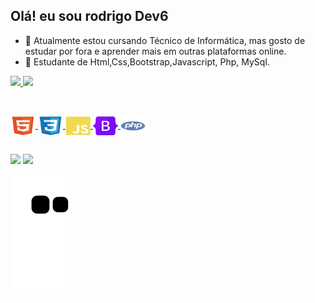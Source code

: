 ## Olá! eu sou rodrigo Dev6

- 🔭 Atualmente estou cursando Técnico de Informática, mas gosto de estudar por fora e aprender mais em outras plataformas online.
- 🌱 Estudante de Html,Css,Bootstrap,Javascript, Php, MySql.

<div>
  <a href="https://github.com/rodrigoDev6">
  <img height="180em" src="https://github-readme-stats.vercel.app/api?username=rodrigoDev6&show_icons=true&theme=cobalt&include_all_commits=true&count_private=true"/>
  <img height="180em" src="https://github-readme-stats.vercel.app/api/top-langs/?username=rodrigoDev6&layout=compact&langs_count=7&theme=cobalt"/>
</div>

##
  
<div style="display: inline_block"><br>
      
  <img align="center" alt="Rodrigo-HTML" height="30" width="40" src="https://raw.githubusercontent.com/devicons/devicon/master/icons/html5/html5-original.svg">
  
  <img align="center" alt="Rodrigo-CSS" height="30" width="40" src="https://raw.githubusercontent.com/devicons/devicon/master/icons/css3/css3-original.svg">
  
  <img align="center" alt="Radrigo-Js" height="30" width="40" src="https://raw.githubusercontent.com/devicons/devicon/master/icons/javascript/javascript-plain.svg">
  
  <img align="center" alt="Radrigo-php" height="30" width="40" src="https://github.com/devicons/devicon/blob/master/icons/bootstrap/bootstrap-original.svg">
  
  <img align="center" alt="Radrigo-php" height="30" width="40" src="https://github.com/devicons/devicon/blob/master/icons/php/php-plain.svg">
  
  
</div>
  
##
  
<div> 
  <a href = "mailto:rodrigolima.alves21@gmail.com"><img src="https://img.shields.io/badge/-Gmail-%23333?style=for-the-badge&logo=gmail&logoColor=white" target="_blank"></a>
  <a href="https://www.linkedin.com/in/rodrigo-lima1" target="_blank"><img src="https://img.shields.io/badge/-LinkedIn-%230077B5?style=for-the-badge&logo=linkedin&logoColor=white" target="_blank"></a> 
 
  ![Snake animation](https://github.com/rafaballerini/rafaballerini/blob/output/github-contribution-grid-snake.svg)
 
</div>
